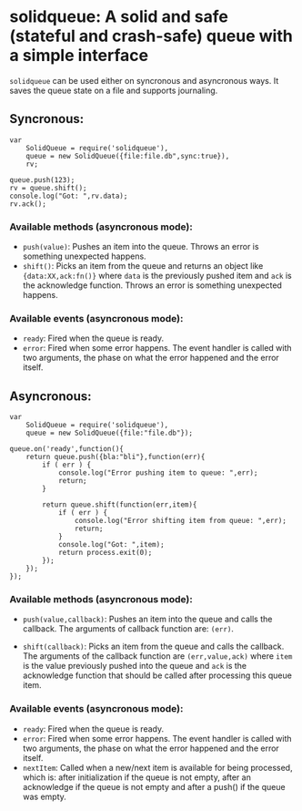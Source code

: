 # solidqueue: A solid and safe (stateful and crash-safe) queue with a simple interface

`solidqueue` can be used either on syncronous and asyncronous ways. It saves the queue state on a file and supports journaling.

## Syncronous:

	var
	    SolidQueue = require('solidqueue'),
	    queue = new SolidQueue({file:file.db",sync:true}),
		rv;

	queue.push(123);
	rv = queue.shift();
	console.log("Got: ",rv.data);
	rv.ack();

### Available methods (asyncronous mode):

* `push(value)`: Pushes an item into the queue. Throws an error is something unexpected happens.
* `shift()`: Picks an item from the queue and returns an object like `{data:XX,ack:fn()}` where `data` is the previously pushed item and `ack` is the acknowledge function. Throws an error is something unexpected happens.

### Available events (asyncronous mode):

* `ready`: Fired when the queue is ready.
* `error`: Fired when some error happens. The event handler is called with two arguments, the phase on what the error happened and the error itself.


## Asyncronous:

	var
	    SolidQueue = require('solidqueue'),
	    queue = new SolidQueue({file:"file.db"});

	queue.on('ready',function(){
	    return queue.push({bla:"bli"},function(err){
	        if ( err ) {
	            console.log("Error pushing item to queue: ",err);
	            return;
	        }

	        return queue.shift(function(err,item){
	            if ( err ) {
	                console.log("Error shifting item from queue: ",err);
	                return;
	            }
	            console.log("Got: ",item);
                return process.exit(0);
	        });
	    });
	});

### Available methods (asyncronous mode):

* `push(value,callback)`: Pushes an item into the queue and calls the callback. The arguments of callback function are: `(err)`.

* `shift(callback)`: Picks an item from the queue and calls the callback. The arguments of the callback function are `(err,value,ack)` where `item` is the value previously pushed into the queue and `ack` is the acknowledge function that should be called after processing this queue item.

### Available events (asyncronous mode):

* `ready`: Fired when the queue is ready.
* `error`: Fired when some error happens. The event handler is called with two arguments, the phase on what the error happened and the error itself.
* `nextItem`: Called when a new/next item is available for being processed, which is: after initialization if the queue is not empty, after an acknowledge if the queue is not empty and after a push() if the queue was empty.


